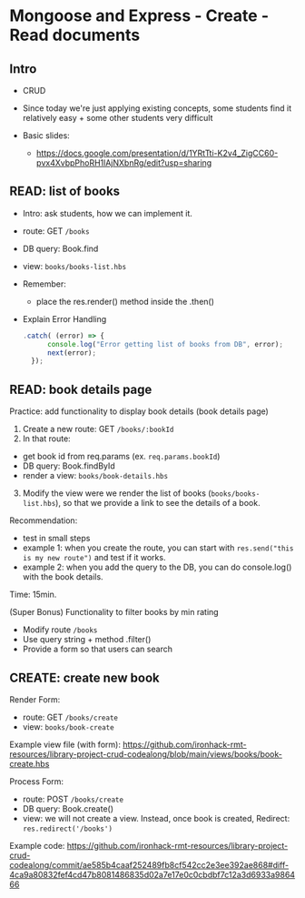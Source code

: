 

# Mongoose and Express - Create - Read documents

<!--

Status: complete.

Slides: "m2w3d3 - Mongoose-and-Express - Basic CRUD"


Methodology:
- do a codealong for all READ + CREATE on books
- before each step, analyze with students what we are trying to do and how to solve it


Codealong Final Result (README.md includes all the steps):
- https://github.com/ironhack-rmt-resources/library-project-crud-codealong

-->


## Intro

- CRUD

- Since today we're just applying existing concepts, some students find it relatively easy + some other students very difficult


- Basic slides: 
  - https://docs.google.com/presentation/d/1YRtTti-K2v4_ZigCC60-pvx4XvbpPhoRH1lAjNXbnRg/edit?usp=sharing



## READ: list of books

- Intro: ask students, how we can implement it.


- route: GET `/books`
- DB query: Book.find
- view: `books/books-list.hbs`


  <!--

  @LT:
  - provide code for the view
  - example: https://github.com/ironhack-rmt-resources/library-project-crud-codealong/blob/29c1ef3bf7bcadb272c95ba644d4695d2ea68b5a/views/books/books-list.hbs

  -->


- Remember:
  - place the res.render() method inside the .then()

- Explain Error Handling

    ```js
    .catch( (error) => {
          console.log("Error getting list of books from DB", error);
          next(error);
      });
    ```


## READ: book details page

<!--
How: 
  1. think & plan with students
  2. give time to solve individually (15min)
  3. Finally, solve together.
-->


Practice: add functionality to display book details (book details page)


1. Create a new route: GET `/books/:bookId`
2. In that route:
  - get book id from req.params (ex. `req.params.bookId`)
  - DB query: Book.findById
  - render a view: `books/book-details.hbs`
3. Modify the view were we render the list of books (`books/books-list.hbs`), so that we provide a link to see the details of a book.

Recommendation:
- test in small steps
- example 1: when you create the route, you can start with `res.send("this is my new route")` and test if it works.
- example 2: when you add the query to the DB, you can do console.log() with the book details.


Time: 15min.



(Super Bonus) Functionality to filter books by min rating
- Modify route `/books`
- Use query string + method .filter()
- Provide a form so that users can search




## CREATE: create new book

Render Form:
- route: GET `/books/create`
- view: `books/book-create`


Example view file (with form): https://github.com/ironhack-rmt-resources/library-project-crud-codealong/blob/main/views/books/book-create.hbs



Process Form:
- route: POST `/books/create`
- DB query: Book.create()
- view: we will not create a view. Instead, once book is created, Redirect: `res.redirect('/books')`


Example code: https://github.com/ironhack-rmt-resources/library-project-crud-codealong/commit/ae585b4caaf252489fb8cf542cc2e3ee392ae868#diff-4ca9a80832fef4cd47b8081486835d02a7e17e0c0cbdbf7c12a3d6933a986466



